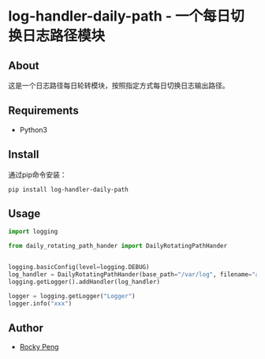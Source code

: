 # log-handler-daily-path - 一个每日切换日志路径模块

## About
这是一个日志路径每日轮转模块，按照指定方式每日切换日志输出路径。  

## Requirements
- Python3

## Install
通过pip命令安装：
```shell
pip install log-handler-daily-path
```

## Usage
```python
import logging

from daily_rotating_path_hander import DailyRotatingPathHander


logging.basicConfig(level=logging.DEBUG)
log_handler = DailyRotatingPathHander(base_path="/var/log", filename="app.log", backup_days=30)
logging.getLogger().addHandler(log_handler)

logger = logging.getLogger("Logger")
logger.info("xxx")
```


## Author
- <a href="mailto:pmq2008@gmail.com">Rocky Peng</a>
